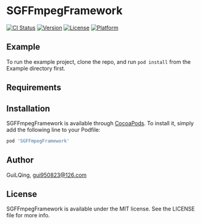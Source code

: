 # SGFFmpegFramework

[![CI Status](https://img.shields.io/travis/GuiLQing/SGFFmpegFramework.svg?style=flat)](https://travis-ci.org/GuiLQing/SGFFmpegFramework)
[![Version](https://img.shields.io/cocoapods/v/SGFFmpegFramework.svg?style=flat)](https://cocoapods.org/pods/SGFFmpegFramework)
[![License](https://img.shields.io/cocoapods/l/SGFFmpegFramework.svg?style=flat)](https://cocoapods.org/pods/SGFFmpegFramework)
[![Platform](https://img.shields.io/cocoapods/p/SGFFmpegFramework.svg?style=flat)](https://cocoapods.org/pods/SGFFmpegFramework)

## Example

To run the example project, clone the repo, and run `pod install` from the Example directory first.

## Requirements

## Installation

SGFFmpegFramework is available through [CocoaPods](https://cocoapods.org). To install
it, simply add the following line to your Podfile:

```ruby
pod 'SGFFmpegFramework'
```

## Author

GuiLQing, gui950823@126.com

## License

SGFFmpegFramework is available under the MIT license. See the LICENSE file for more info.
